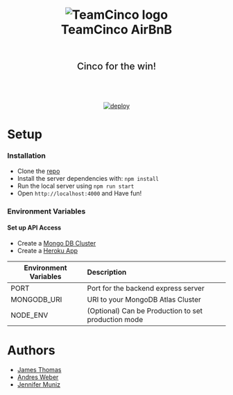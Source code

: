 <div align=center>
    <h1 align=center>
        <img align=center
            src="https://press.airbnb.com/wp-content/uploads/sites/4/2017/01/airbnb_vertical_lockup_print.png?fit=200,200"
            alt="TeamCinco logo">
        <br>
        TeamCinco AirBnB
        <br>
    </h1>
    <p style="font-size: 1.35rem; font-weight: 500; padding: 2rem; text-align: center"> Cinco for the win!</p>
    <br>
    <a align=center href="https://heroku.com/deploy?template=https://github.com/andresmweber/teamcinco">
        <img alt="deploy" src="https://www.herokucdn.com/deploy/button.png">
    </a>
</div>


# Setup
### Installation
*   Clone the [repo]('https://github.com/Cinco-JJA/cinco-airbnb')
*   Install the server dependencies with: ```npm install```
*   Run the local server using ```npm run start```
*   Open ```http://localhost:4000``` and Have fun!

### Environment Variables
#### Set up API Access
*   Create a [Mongo DB Cluster](https://cloud.mongodb.com/)
*   Create a [Heroku App]('https://heroku.com')

| Environment Variables        | Description                                         |
| ---------------------------- |:--------------------------------------------------- |
| PORT                         | Port for the backend express server                 |
| MONGODB_URI                  | URI to your MongoDB Atlas Cluster                   |
| NODE_ENV                     | (Optional) Can be Production to set production mode |

# Authors
- [James Thomas](https://github.com/hoshimotao)
- [Andres Weber](https://github.com/AndresMWeber)
- [Jennifer Muniz](https://github.com/Jenniferrmuniz)
